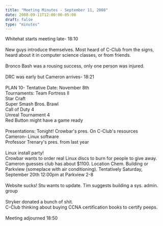 ```yaml
---
title: "Meeting Minutes - September 11, 2008"
date: 2008-09-11T12:00:00-05:00
draft: false
type: "minutes"
---
```


Whitehat starts meeting late- 18:10<br />
<br />
New guys introduce themselves.  Most heard of C-Club from the signs, heard about it in computer science classes, or from friends.  <br />
<br />
Bronco Bash was a rousing success, only one person was injured.<br />
<br />
DRC was early but Cameron arrives- 18:21<br />
<br />
PLAN 10- Tentative Date: November 8th<br />
	Tournaments: Team Fortress II<br />
			Star Craft<br />
			Super Smash Bros. Brawl<br />
			Call of Duty 4<br />
			Unreal Tournament 4<br />
			Red Button might have a game ready<br />
<br />
Presentations:   Tonight! Crowbar's pres. On C-Club's resources<br />
		  Cameron- Linux software<br />
		  Professor Trenary's pres. from last year<br />
<br />
Linux install party! <br />
	Crowbar wants to order real Linux discs to burn for people to give away.  Cameron guesses club has about $1100.  Location Chem. Building or Parkview (someplace with air conditioning).  Tentatively  Saturday, September 20th 12:00pm at Parkview 2-8  <br />
<br />
Website sucks!  Stu wants to update.  Tim suggests building a sys. admin. group<br />
<br />
Stryker donated a bunch of shit.<br />
C-Club thinking about buying CCNA certification books to certify peeps.<br />
<br />
Meeting adjourned 18:50<br />
		  <br />
